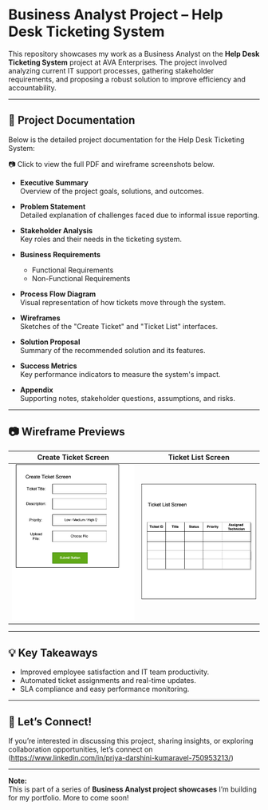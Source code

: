 
# Business Analyst Project – Help Desk Ticketing System

This repository showcases my work as a Business Analyst on the **Help Desk Ticketing System** project at AVA Enterprises. The project involved analyzing current IT support processes, gathering stakeholder requirements, and proposing a robust solution to improve efficiency and accountability.

---

## 📝 Project Documentation

Below is the detailed project documentation for the Help Desk Ticketing System:

📷 Click to view the full PDF and wireframe screenshots below.

- **Executive Summary**  
  Overview of the project goals, solutions, and outcomes.

- **Problem Statement**  
  Detailed explanation of challenges faced due to informal issue reporting.

- **Stakeholder Analysis**  
  Key roles and their needs in the ticketing system.

- **Business Requirements**  
  - Functional Requirements  
  - Non-Functional Requirements

- **Process Flow Diagram**  
  Visual representation of how tickets move through the system.

- **Wireframes**  
  Sketches of the "Create Ticket" and "Ticket List" interfaces.

- **Solution Proposal**  
  Summary of the recommended solution and its features.

- **Success Metrics**  
  Key performance indicators to measure the system's impact.

- **Appendix**  
  Supporting notes, stakeholder questions, assumptions, and risks.

---

## 📷 Wireframe Previews

| Create Ticket Screen | Ticket List Screen |
|-----------------------|---------------------|
| ![Create Ticket](https://github.com/Priya-Kumaravel/business-analyst-projects/blob/main/help-desk-ticketing-system/create_ticket_wireframe.png) | ![Ticket List](https://github.com/Priya-Kumaravel/business-analyst-projects/blob/main/help-desk-ticketing-system/ticket_list_wireframe.png) |

---

## 💡 Key Takeaways

- Improved employee satisfaction and IT team productivity.
- Automated ticket assignments and real-time updates.
- SLA compliance and easy performance monitoring.

---

## 🚀 Let’s Connect!

If you’re interested in discussing this project, sharing insights, or exploring collaboration opportunities, let’s connect on (https://www.linkedin.com/in/priya-darshini-kumaravel-750953213/)

---

**Note:**  
This is part of a series of **Business Analyst project showcases** I’m building for my portfolio. More to come soon!
